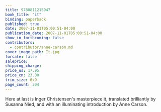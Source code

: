 ```yaml
---
title: 9780811215947
book_title: "it"
binding: paperback
published: true
date: 2007-11-01T05:00:51-04:00
publication_date: 2007-11-01T05:00:51-04:00
show_in_forthcoming: false
contributors:
  - contributor/anne-carson.md
cover_image_path: It.jpg
forsale: false
saleprice:
shipping_charge:
price_us: 17.95
price_cn: 23.00
trim_size: 6x9
page_count: 304
---
```

Here at last is Inger Christensen's masterpiece it, translated brilliantly by Susanna Nied, and with an illuminating introduction by Anne Carson.


